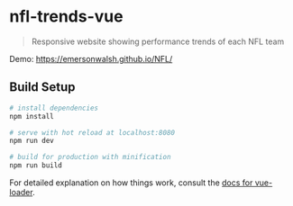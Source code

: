 # nfl-trends-vue

> Responsive website showing performance trends of each NFL team

Demo: https://emersonwalsh.github.io/NFL/

## Build Setup

``` bash
# install dependencies
npm install

# serve with hot reload at localhost:8080
npm run dev

# build for production with minification
npm run build
```

For detailed explanation on how things work, consult the [docs for vue-loader](http://vuejs.github.io/vue-loader).
